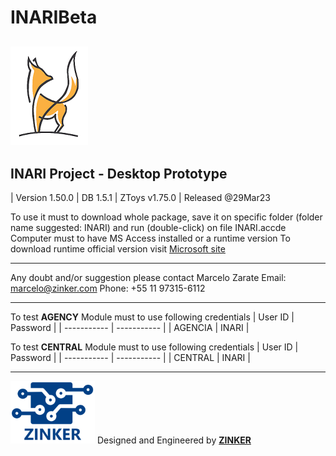 # INARIBeta

## ![alt text](INARI2.png)

## INARI Project - Desktop Prototype

| Version 1.50.0 | DB 1.5.1 | ZToys v1.75.0 | Released @29Mar23

To use it must to download whole package, save it on specific folder (folder name suggested: INARI) and run (double-click) on file INARI.accde
Computer must to have MS Access installed or a runtime version
To download runtime official version visit [Microsoft site](https://www.microsoft.com/pt-br/download/details.aspx?id=50040)

---

Any doubt and/or suggestion please contact Marcelo Zarate
Email: marcelo@zinker.com
Phone: +55 11 97315-6112

---

To test **AGENCY** Module must to use following credentials
| User ID | Password |
| ----------- | ----------- |
| AGENCIA | INARI |

To test **CENTRAL** Module must to use following credentials
| User ID | Password |
| ----------- | ----------- |
| CENTRAL | INARI |

---

![alt text](ZinkerLogo.png)
Designed and Engineered by **[ZINKER](https://zinker.com.br)**
